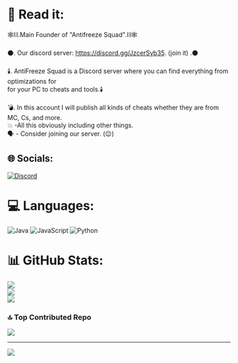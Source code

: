 # 👤 Read it:
   🕸️⛓️.Main Founder of  "Antifreeze Squad".⛓️🕸️<br>                               
   ⚫. Our discord server:  https://discord.gg/JzcerSyb35. (join it) .⚫<br>      
   🕯️. AntiFreeze Squad is a Discord server where you can find everything from optimizations for <br>for your PC to cheats and tools.🕯️<br><br>
   💣. In this account I will publish all kinds of cheats whether they are from MC, Cs, and more. <br>💥 -All this obviously including other things.<br> 
   🗣️ - Consider joining our server. (😉)


## 🌐 Socials:
[![Discord](https://img.shields.io/badge/Discord-%237289DA.svg?logo=discord&logoColor=white)](https://discord.gg/https://discord.gg/JzcerSyb35) 

# 💻 Languages:
![Java](https://img.shields.io/badge/java-%23ED8B00.svg?style=plastic&logo=openjdk&logoColor=white) ![JavaScript](https://img.shields.io/badge/javascript-%23323330.svg?style=plastic&logo=javascript&logoColor=%23F7DF1E) ![Python](https://img.shields.io/badge/python-3670A0?style=plastic&logo=python&logoColor=ffdd54)
# 📊 GitHub Stats:
![](https://github-readme-stats.vercel.app/api?username=Rtrokil&theme=dark&hide_border=false&include_all_commits=false&count_private=false)<br/>
![](https://github-readme-streak-stats.herokuapp.com/?user=Rtrokil&theme=dark&hide_border=false)<br/>
![](https://github-readme-stats.vercel.app/api/top-langs/?username=Rtrokil&theme=dark&hide_border=false&include_all_commits=false&count_private=false&layout=compact)

### 🔝 Top Contributed Repo
![](https://github-contributor-stats.vercel.app/api?username=Rtrokil&limit=5&theme=dark&combine_all_yearly_contributions=true)

---
[![](https://visitcount.itsvg.in/api?id=Rtrokil&icon=5&color=12)](https://visitcount.itsvg.in)
